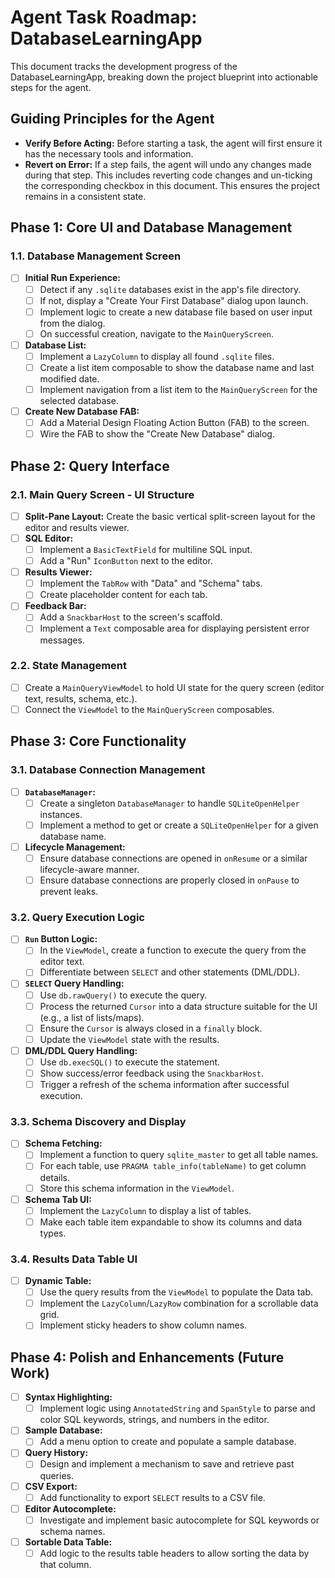 # Agent Task Roadmap: DatabaseLearningApp

This document tracks the development progress of the DatabaseLearningApp, breaking down the project blueprint into actionable steps for the agent.

## Guiding Principles for the Agent

- **Verify Before Acting:** Before starting a task, the agent will first ensure it has the necessary tools and information.
- **Revert on Error:** If a step fails, the agent will undo any changes made during that step. This includes reverting code changes and un-ticking the corresponding checkbox in this document. This ensures the project remains in a consistent state.

## Phase 1: Core UI and Database Management

### 1.1. Database Management Screen

-   [ ] **Initial Run Experience:**
    -   [ ] Detect if any `.sqlite` databases exist in the app's file directory.
    -   [ ] If not, display a "Create Your First Database" dialog upon launch.
    -   [ ] Implement logic to create a new database file based on user input from the dialog.
    -   [ ] On successful creation, navigate to the `MainQueryScreen`.
-   [ ] **Database List:**
    -   [ ] Implement a `LazyColumn` to display all found `.sqlite` files.
    -   [ ] Create a list item composable to show the database name and last modified date.
    -   [ ] Implement navigation from a list item to the `MainQueryScreen` for the selected database.
-   [ ] **Create New Database FAB:**
    -   [ ] Add a Material Design Floating Action Button (FAB) to the screen.
    -   [ ] Wire the FAB to show the "Create New Database" dialog.

## Phase 2: Query Interface

### 2.1. Main Query Screen - UI Structure

-   [ ] **Split-Pane Layout:** Create the basic vertical split-screen layout for the editor and results viewer.
-   [ ] **SQL Editor:**
    -   [ ] Implement a `BasicTextField` for multiline SQL input.
    -   [ ] Add a "Run" `IconButton` next to the editor.
-   [ ] **Results Viewer:**
    -   [ ] Implement the `TabRow` with "Data" and "Schema" tabs.
    -   [ ] Create placeholder content for each tab.
-   [ ] **Feedback Bar:**
    -   [ ] Add a `SnackbarHost` to the screen's scaffold.
    -   [ ] Implement a `Text` composable area for displaying persistent error messages.

### 2.2. State Management

-   [ ] Create a `MainQueryViewModel` to hold UI state for the query screen (editor text, results, schema, etc.).
-   [ ] Connect the `ViewModel` to the `MainQueryScreen` composables.

## Phase 3: Core Functionality

### 3.1. Database Connection Management

-   [ ] **`DatabaseManager`:**
    -   [ ] Create a singleton `DatabaseManager` to handle `SQLiteOpenHelper` instances.
    -   [ ] Implement a method to get or create a `SQLiteOpenHelper` for a given database name.
-   [ ] **Lifecycle Management:**
    -   [ ] Ensure database connections are opened in `onResume` or a similar lifecycle-aware manner.
    -   [ ] Ensure database connections are properly closed in `onPause` to prevent leaks.

### 3.2. Query Execution Logic

-   [ ] **`Run` Button Logic:**
    -   [ ] In the `ViewModel`, create a function to execute the query from the editor text.
    -   [ ] Differentiate between `SELECT` and other statements (DML/DDL).
-   [ ] **`SELECT` Query Handling:**
    -   [ ] Use `db.rawQuery()` to execute the query.
    -   [ ] Process the returned `Cursor` into a data structure suitable for the UI (e.g., a list of lists/maps).
    -   [ ] Ensure the `Cursor` is always closed in a `finally` block.
    -   [ ] Update the `ViewModel` state with the results.
-   [ ] **DML/DDL Query Handling:**
    -   [ ] Use `db.execSQL()` to execute the statement.
    -   [ ] Show success/error feedback using the `SnackbarHost`.
    -   [ ] Trigger a refresh of the schema information after successful execution.

### 3.3. Schema Discovery and Display

-   [ ] **Schema Fetching:**
    -   [ ] Implement a function to query `sqlite_master` to get all table names.
    -   [ ] For each table, use `PRAGMA table_info(tableName)` to get column details.
    -   [ ] Store this schema information in the `ViewModel`.
-   [ ] **Schema Tab UI:**
    -   [ ] Implement the `LazyColumn` to display a list of tables.
    -   [ ] Make each table item expandable to show its columns and data types.

### 3.4. Results Data Table UI

-   [ ] **Dynamic Table:**
    -   [ ] Use the query results from the `ViewModel` to populate the Data tab.
    -   [ ] Implement the `LazyColumn`/`LazyRow` combination for a scrollable data grid.
    -   [ ] Implement sticky headers to show column names.

## Phase 4: Polish and Enhancements (Future Work)

-   [ ] **Syntax Highlighting:**
    -   [ ] Implement logic using `AnnotatedString` and `SpanStyle` to parse and color SQL keywords, strings, and numbers in the editor.
-   [ ] **Sample Database:**
    -   [ ] Add a menu option to create and populate a sample database.
-   [ ] **Query History:**
    -   [ ] Design and implement a mechanism to save and retrieve past queries.
-   [ ] **CSV Export:**
    -   [ ] Add functionality to export `SELECT` results to a CSV file.
-   [ ] **Editor Autocomplete:**
    -   [ ] Investigate and implement basic autocomplete for SQL keywords or schema names.
-   [ ] **Sortable Data Table:**
    -   [ ] Add logic to the results table headers to allow sorting the data by that column.
